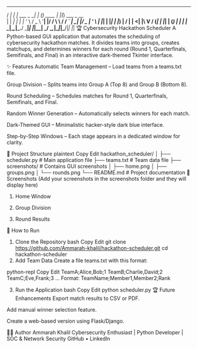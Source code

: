 
  ____       _               _    _            _   _             
 / ___|_   _| |__   ___ _ __| | _(_)_   ____ _| |_(_) ___  _ __  
| |  _| | | | '_ \ / _ \ '__| |/ / \ \ / / _` | __| |/ _ \| '_ \ 
| |_| | |_| | |_) |  __/ |  |   <| |\ V / (_| | |_| | (_) | | | |
 \____|\__,_|_.__/ \___|_|  |_|\_\_| \_/ \__,_|\__|_|\___/|_| |_|
🏆 Cybersecurity Hackathon Scheduler
A Python-based GUI application that automates the scheduling of cybersecurity hackathon matches.
It divides teams into groups, creates matchups, and determines winners for each round (Round 1, Quarterfinals, Semifinals, and Final) in an interactive dark-themed Tkinter interface.

✨ Features
Automatic Team Management – Load teams from a teams.txt file.

Group Division – Splits teams into Group A (Top 8) and Group B (Bottom 8).

Round Scheduling – Schedules matches for Round 1, Quarterfinals, Semifinals, and Final.

Random Winner Generation – Automatically selects winners for each match.

Dark-Themed GUI – Minimalistic hacker-style dark blue interface.

Step-by-Step Windows – Each stage appears in a dedicated window for clarity.

📂 Project Structure
plaintext
Copy
Edit
hackathon_scheduler/
│
├── scheduler.py        # Main application file
├── teams.txt           # Team data file
├── screenshots/        # Contains GUI screenshots
│    ├── home.png
│    ├── groups.png
│    └── rounds.png
└── README.md           # Project documentation
📸 Screenshots
(Add your screenshots in the screenshots folder and they will display here)

1. Home Window

2. Group Division

3. Round Results

🚀 How to Run
1. Clone the Repository
bash
Copy
Edit
git clone https://github.com/Ammarah-khalil/hackathon-scheduler.git
cd hackathon-scheduler
2. Add Team Data
Create a file teams.txt with this format:

python-repl
Copy
Edit
TeamA;Alice,Bob;1
TeamB;Charlie,David;2
TeamC;Eve,Frank;3
...
Format: TeamName;Member1,Member2;Rank

3. Run the Application
bash
Copy
Edit
python scheduler.py
🏆 Future Enhancements
Export match results to CSV or PDF.

Add manual winner selection feature.

Create a web-based version using Flask/Django.

👩‍💻 Author
Ammarah Khalil
Cybersecurity Enthusiast | Python Developer | SOC & Network Security
GitHub • LinkedIn
